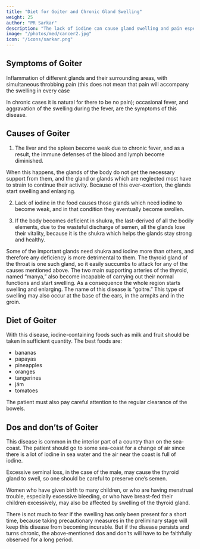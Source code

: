 ```yaml
---
title: "Diet for Goiter and Chronic Gland Swelling"
weight: 25
author: "PR Sarkar"
description: "The lack of iodine can cause gland swelling and pain especially the thyroid gland"
image: "/photos/med/cancer2.jpg"
icon: "/icons/sarkar.png"
---
```





## Symptoms of Goiter

Inflammation of different glands and their surrounding areas, with simultaneous throbbing pain (this does not mean that pain will accompany the swelling in every case

In chronic cases it is natural for there to be no pain); occasional fever, and aggravation of the swelling during the fever, are the symptoms of this disease.


## Causes of Goiter

1. The liver and the spleen become weak due to chronic fever, and as a result, the immune defenses of the blood and lymph become diminished. 

When this happens, the glands of the body do not get the necessary support from them, and the gland or glands which are neglected most have to strain to continue their activity. Because of this over-exertion, the glands start swelling and enlarging.

2. Lack of iodine in the food causes those glands which need iodine to become weak, and in that condition they eventually become swollen.

3. If the body becomes deficient in shukra, the last-derived of all the bodily elements, due to the wasteful discharge of semen, all the glands lose their vitality, because it is the shukra which helps the glands stay strong and healthy.


Some of the important glands need shukra and iodine more than others, and therefore any deficiency is more detrimental to them. The thyroid gland of the throat is one such gland, so it easily succumbs to attack for any of the causes mentioned above. The two main supporting arteries of the thyroid, named “manya,” also become incapable of carrying out their normal functions and start swelling. As a consequence the whole region starts swelling and enlarging. The name of this disease is “goitre.” This type of swelling may also occur at the base of the ears, in the armpits and in the groin.

<!-- Treatment:
Morning – Utkśepa Mudrá, Karmásana, Ud́d́ayana Mudrá, Mayúrásana, Bandhatraya Yoga Mudrá, and Práńáyáma concentrating on the controlling point of the relevant glands.
Evening – Sarváuṋgásana, Matsyamudrá, Agnisára Mudrá and Matsyendrásana. The patient has to observe carefully the procedures for sun-bathing, drinking water and fasting (see Appendix.) -->


## Diet of Goiter

With this disease, iodine-containing foods such as milk and fruit should be taken in sufficient quantity. The best foods are:
- bananas
- papayas
- pineapples
- oranges
- tangerines
- jám
- tomatoes

The patient must also pay careful attention to the regular clearance of the bowels.


## Dos and don’ts of Goiter

This disease is common in the interior part of a country than on the sea-coast. The patient should go to some sea-coast for a change of air since there is a lot of iodine in sea water and the air near the coast is full of iodine.

Excessive seminal loss, in the case of the male, may cause the thyroid gland to swell, so one should be careful to preserve one’s semen.

Women who have given birth to many children, or who are having menstrual trouble, especially excessive bleeding, or who have breast-fed their children excessively, may also be affected by swelling of the thyroid gland.

There is not much to fear if the swelling has only been present for a short time, because taking precautionary measures in the preliminary stage will keep this disease from becoming incurable. But if the disease persists and turns chronic, the above-mentioned dos and don’ts will have to be faithfully observed for a long period.
